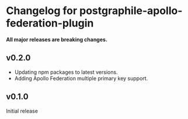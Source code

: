 # Changelog for postgraphile-apollo-federation-plugin

**All major releases are breaking changes.**

## v0.2.0

- Updating npm packages to latest versions.
- Adding Apollo Federation multiple primary key support.

## v0.1.0

Initial release
